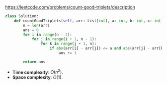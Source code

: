 https://leetcode.com/problems/count-good-triplets/description

```python
class Solution:
    def countGoodTriplets(self, arr: List[int], a: int, b: int, c: int) -> int:
        n = len(arr)
        ans = 0
        for i in range(n - 2):
            for j in range(i + 1, n - 1):
                for k in range(j + 1, n):
                    if abs(arr[i] - arr[j]) <= a and abs(arr[j] - arr[k]) <= b and abs(arr[i] - arr[k]) <= c:
                        ans += 1

        return ans
```

- **Time complexity**: $O(n^2)$.
- **Space complexity**: $O(1)$.